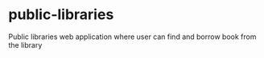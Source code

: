 # public-libraries
Public libraries web application where user can find and borrow book from the library
